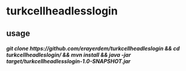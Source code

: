 # turkcellheadlesslogin
## usage

<h5>git clone https://github.com/erayerdem/turkcellheadleslogin && cd turkcellheadleslogin/ && mvn install && java -jar target/turkcellheadlesslogin-1.0-SNAPSHOT.jar</h5>
